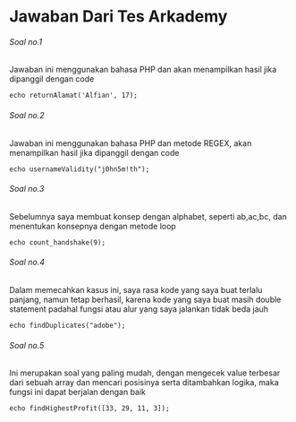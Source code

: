 # Jawaban Dari Tes Arkademy

###### Soal no.1

Jawaban ini menggunakan bahasa PHP dan akan menampilkan hasil jika dipanggil dengan code 

`echo returnAlamat('Alfian', 17);` 

###### Soal no.2

Jawaban ini menggunakan bahasa PHP dan metode REGEX, akan menampilkan hasil jika dipanggil dengan code 

`echo usernameValidity("j0hn5m!th");`

###### Soal no.3

Sebelumnya saya membuat konsep dengan alphabet, seperti ab,ac,bc, dan menentukan konsepnya dengan metode loop

`echo count_handshake(9);`

###### Soal no.4

Dalam memecahkan kasus ini, saya rasa kode yang saya buat terlalu panjang, namun tetap berhasil, karena kode yang saya buat masih double statement padahal fungsi atau alur yang saya jalankan tidak beda jauh

`echo findDuplicates("adobe");`

###### Soal no.5

Ini merupakan soal yang paling mudah, dengan mengecek value terbesar dari sebuah array dan mencari posisinya serta ditambahkan logika, maka fungsi ini dapat berjalan dengan baik

`echo findHighestProfit([33, 29, 11, 3]);`
